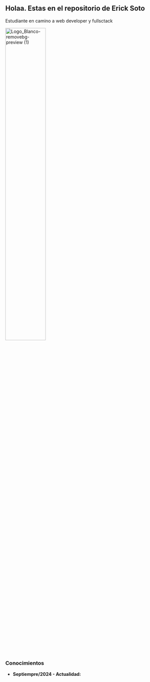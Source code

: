 <h2>Holaa. Estas en el repositorio de Erick Soto</h2> 

<p>Estudiante en camino a web developer y fullsctack</p>


<img width="50%"  alt="Logo_Blanco-removebg-preview (1)" src="https://github.com/user-attachments/assets/d3440179-7a60-47db-ba75-7918920499cd" />


<h3>Conocimientos</h3>
<ul>
  <li><strong>Septiempre/2024 - Actualidad:</strong></li>
</ul>
